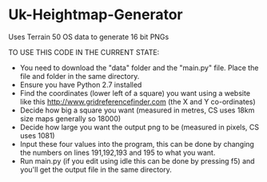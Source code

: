 # Uk-Heightmap-Generator

Uses Terrain 50 OS data to generate 16 bit PNGs

TO USE THIS CODE IN THE CURRENT STATE:

- You need to download the "data" folder and the "main.py" file. Place the file and folder in the same directory.
- Ensure you have Python 2.7 installed
- Find the coordinates (lower left of a square) you want using a website like this http://www.gridreferencefinder.com (the X and Y co-ordinates)
- Decide how big a square you want (measured in metres, CS uses 18km size maps generally so 18000)
- Decide how large you want the output png to be (measured in pixels, CS uses 1081)
- Input these four values into the program, this can be done by changing the numbers on lines 191,192,193 and 195 to what you want.
- Run main.py (if you edit using idle this can be done by pressing f5) and you'll get the output file in the same directory.
